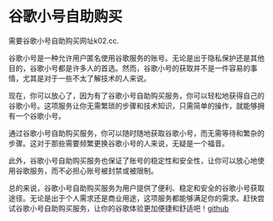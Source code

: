 # 谷歌小号自助购买

需要谷歌小号自助购买网址k02.cc.

谷歌小号是一种允许用户匿名使用谷歌服务的账号。无论是出于隐私保护还是其他目的，谷歌小号都是许多人的首选。然而，谷歌小号的获取并不是一件容易的事情，尤其是对于一些不太了解技术的人来说。

现在，你可以放心了，因为有了谷歌小号自助购买服务，你可以轻松地获得自己的谷歌小号。这项服务让你无需繁琐的步骤和技术知识，只需简单的操作，就能够拥有一个谷歌小号。

通过谷歌小号自助购买服务，你可以随时随地获取谷歌小号，而无需等待和繁杂的步骤。这对于那些需要频繁更换谷歌小号的人来说，无疑是一个福音。

此外，谷歌小号自助购买服务也保证了账号的稳定性和安全性，让你可以放心地使用谷歌服务，而不必担心账号被封禁或被限制。

总的来说，谷歌小号自助购买服务为用户提供了便利、稳定和安全的谷歌小号获取途径。无论是出于个人需求还是商业用途，这项服务都能够满足你的需求。赶快尝试谷歌小号自助购买服务，让你的谷歌体验更加便捷和舒适吧！[github](https://github.com)